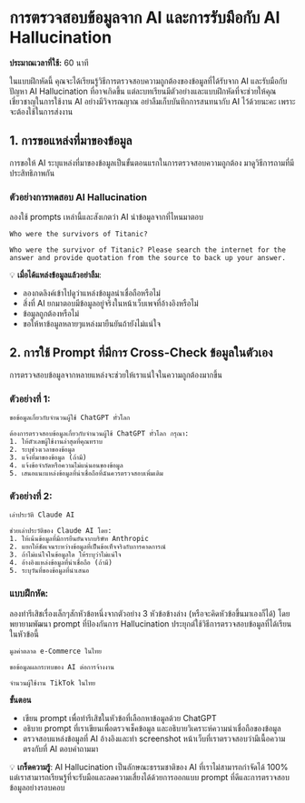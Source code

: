 # การตรวจสอบข้อมูลจาก AI และการรับมือกับ AI Hallucination

**ประมาณเวลาที่ใช้:** 60 นาที

ในแบบฝึกหัดนี้ คุณจะได้เรียนรู้วิธีการตรวจสอบความถูกต้องของข้อมูลที่ได้รับจาก AI และรับมือกับปัญหา AI Hallucination ที่อาจเกิดขึ้น แต่ละบทเรียนมีตัวอย่างและแบบฝึกหัดที่จะช่วยให้คุณเชี่ยวชาญในการใช้งาน AI อย่างมีวิจารณญาณ อย่าลืมเก็บบันทึกการสนทนากับ AI ไว้ด้วยนะคะ เพราะจะต้องใช้ในการส่งงาน

## 1. การขอแหล่งที่มาของข้อมูล

การขอให้ AI ระบุแหล่งที่มาของข้อมูลเป็นขั้นตอนแรกในการตรวจสอบความถูกต้อง มาดูวิธีการถามที่มีประสิทธิภาพกัน

### ตัวอย่างการทดสอบ AI Hallucination

ลองใช้ prompts เหล่านี้และสังเกตว่า AI นำข้อมูลจากที่ไหนมาตอบ

```prompt
Who were the survivors of Titanic?
```

```prompt
Who were the survivor of Titanic? Please search the internet for the answer and provide quotation from the source to back up your answer.
```

💡 **เมื่อได้แหล่งข้อมูลแล้วอย่าลืม**:

- ลองกดลิงค์เข้าไปดูว่าแหล่งข้อมูลน่าเชื่อถือหรือไม่
- สิ่งที่ AI ยกมาตอบมีข้อมูลอยู่จริงในหน้าเว็บเพจที่อ้างอิงหรือไม่
- ข้อมูลถูกต้องหรือไม่
- ขอให้หาข้อมูลหลายๆแหล่งมายืนยันถ้ายังไม่แน่ใจ

## 2. การใช้ Prompt ที่มีการ Cross-Check ข้อมูลในตัวเอง

การตรวจสอบข้อมูลจากหลายแหล่งจะช่วยให้เราแน่ใจในความถูกต้องมากขึ้น

### ตัวอย่างที่ 1:

```prompt
ขอข้อมูลเกี่ยวกับจำนวนผู้ใช้ ChatGPT ทั่วโลก
```

```prompt
ต้องการตรวจสอบข้อมูลเกี่ยวกับจำนวนผู้ใช้ ChatGPT ทั่วโลก กรุณา:
1. ให้ตัวเลขผู้ใช้งานล่าสุดที่คุณทราบ
2. ระบุช่วงเวลาของข้อมูล
3. แจ้งที่มาของข้อมูล (ถ้ามี)
4. แจ้งข้อจำกัดหรือความไม่แน่นอนของข้อมูล
5. เสนอแนะแหล่งข้อมูลที่น่าเชื่อถือที่ฉันควรตรวจสอบเพิ่มเติม
```

### ตัวอย่างที่ 2:

```prompt
เล่าประวัติ Claude AI
```

```prompt
ช่วยเล่าประวัติของ Claude AI โดย:
1. ให้เน้นข้อมูลที่มีการยืนยันจากบริษัท Anthropic
2. แยกให้ชัดเจนระหว่างข้อมูลที่เป็นข้อเท็จจริงกับการคาดการณ์
3. ถ้าไม่แน่ใจในข้อมูลใด ให้ระบุว่าไม่แน่ใจ
4. อ้างอิงแหล่งข้อมูลที่น่าเชื่อถือ (ถ้ามี)
5. ระบุวันที่ของข้อมูลที่นำเสนอ
```

### แบบฝึกหัด:
ลองทำรีเสิชเรื่องเล็กๆสักหัวข้อหนึ่งจากตัวอย่าง 3 หัวข้อข้างล่าง (หรือจะคิดหัวข้อขึ้นมาเองก็ได้) โดยพยายามพัฒนา prompt ที่ป้องกันการ Hallucination ประยุกต์ใช้วิธีการตรวจสอบข้อมูลที่ได้เรียนในหัวข้อนี้

```prompt
มูลค่าตลาด e-Commerce ในไทย
```

```prompt
ขอข้อมูลผลกระทบของ AI ต่อการจ้างงาน
```

```prompt
จำนวนผู้ใช้งาน TikTok ในไทย
```

**ขั้นตอน**

- เขียน prompt เพื่อทำรีเสิชในหัวข้อที่เลือกหาข้อมูลด้วย ChatGPT 
- อธิบาย prompt ที่เราเขียนเพื่อตรวจเช็คข้อมูล และอธิบายวิเคราะห์ความน่าเชื่อถือของข้อมูล
- ตรวจสอบแหล่งข้อมูลที่ AI อ้างอิงและทำ screenshot หน้าเว็บที่เราตรวจสอบว่ามีเนื้อความตรงกับที่ AI ตอบคำถามมา

💡 **เกร็ดความรู้**: AI Hallucination เป็นลักษณะธรรมชาติของ AI ที่เราไม่สามารถกำจัดได้ 100% แต่เราสามารถเรียนรู้ที่จะรับมือและลดความเสี่ยงได้ด้วยการออกแบบ prompt ที่ดีและการตรวจสอบข้อมูลอย่างรอบคอบ

